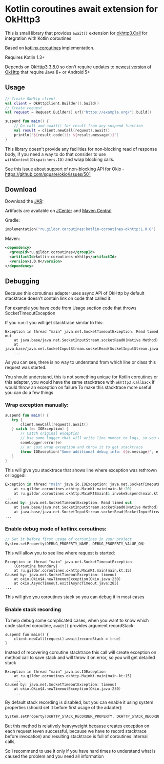 # Kotlin coroutines await extension for OkHttp3

This is small library that provides `await()` extension for [okhttp3.Call](https://square.github.io/okhttp/3.x/okhttp/okhttp3/Call.html) for integration with Kotlin coroutines

Based on [kotlinx.coroutines](https://github.com/Kotlin/kotlinx.coroutines) implementation.

Requires Kotlin 1.3+

Depends on [OkHttp3 3.8.0](https://github.com/square/okhttp/blob/master/CHANGELOG.md#version-380) so don't require updates to [newest version of OkHttp](https://github.com/square/okhttp/blob/master/CHANGELOG.md#version-3130) that require Java 8+ or Android 5+

## Usage

```kotlin
// Create OkHttp client
val client = OkHttpClient.Builder().build()
// Create request 
val request = Request.Builder().url("https://example.org/").build()

suspend fun main() {
    // Do call and await() for result from any suspend function
    val result = client.newCall(request).await()
    println("${result.code()}: ${result.message()}")
}
```

This library doesn't provide any facilities for non-blocking read of response body,
if you need a way to do that consider to use `withContext(Dispatchers.IO)` and wrap blocking calls.

See this issue about support of non-blocking API for Okio - https://github.com/square/okio/issues/501

## Download

Download the [JAR](https://bintray.com/gildor/maven/kotlin-coroutines-okhttp#files/ru/gildor/coroutines/kotlin-coroutines-okhttp):

Artifacts are available on [JCenter](https://bintray.com/gildor/maven/kotlin-coroutines-okhttp) and [Maven Central](https://search.maven.org/search?q=a:kotlin-coroutines-okhttp)

Gradle:

```kotlin
implementation("ru.gildor.coroutines:kotlin-coroutines-okhttp:1.0.0")
```

Maven:

```xml
<dependency>
  <groupId>ru.gildor.coroutines</groupId>
  <artifactId>kotlin-coroutines-okhttp</artifactId>
  <version>1.0.0</version>
</dependency>
```

## Debugging

Because this coroutines adapter uses async API of OkHttp by default 
stacktrace doesn't contain link on code that called it.

For example you have code from Usage section code that throws SocketTimeoutException

If you run it you will get stacktrace similar to this:

```
Exception in thread "main" java.net.SocketTimeoutException: Read timed out
	at java.base/java.net.SocketInputStream.socketRead0(Native Method)
	at java.base/java.net.SocketInputStream.socketRead(SocketInputStream.java:116)
	...
```

As you can see, there is no way to understand from which line or class this request was started.
 
You should understand, this is not something unique for Kotlin coroutines or this adapter,
you would have the same stacktrace with `okhttp3.Callback` if would throw an exception on failure
To make this stacktrace more useful you can do a few things

### Wrap exception manually:
```kotlin
suspend fun main() {
   try {
       client.newCall(request).await()
   } catch (e: IOException) {
       // Catch original exception
       // Use some logger that will write line number to logs, so you can find the source of exception
       someLogger.error(e)
       // or just wrap exception and throw it to get stacktrace
       throw IOException("Some additional debug info: ${e.message}", e)
   }
}
```

This will give you stacktrace that shows line where exception was rethrown or logged:
```kotlin
Exception in thread "main" java.io.IOException: java.net.SocketTimeoutException: Read timed out
    at ru.gildor.coroutines.okhttp.MainKt.main(main.kt:20)
    at ru.gildor.coroutines.okhttp.MainKt$main$1.invokeSuspend(main.kt)
...
Caused by: java.net.SocketTimeoutException: Read timed out
    at java.base/java.net.SocketInputStream.socketRead0(Native Method)
    at java.base/java.net.SocketInputStream.socketRead(SocketInputStream.java:116)
...
```
    
### Enable debug mode of kotlinx.coroutines:

```kotlin
// Set it before first usage of coroutines in your project
System.setProperty(DEBUG_PROPERTY_NAME, DEBUG_PROPERTY_VALUE_ON)
```

This will allow you to see line where request is started:

```
Exception in thread "main" java.net.SocketTimeoutException
    (Coroutine boundary)
    at ru.gildor.coroutines.okhttp.MainKt.main(main.kt:15)
Caused by: java.net.SocketTimeoutException: timeout
    at okio.Okio$4.newTimeoutException(Okio.java:230)
    at okio.AsyncTimeout.exit(AsyncTimeout.java:285)
...
```

This will give you coroutines stack so you can debug it in most cases
    
### Enable stack recording

To help debug some complicated cases, 
when you want to know which code started coroutine, 
`await()` provides argument recordStack:

```kotin
suspend fun main() {
    client.newCall(request).await(recordStack = true)
}
```

Instead of recovering coroutine stacktrace this call will create exception on method call to save stack
and will throw it on error, so you will get detailed stack 

```
Exception in thread "main" java.io.IOException
	at ru.gildor.coroutines.okhttp.MainKt.main(main.kt:15)
	...
Caused by: java.net.SocketTimeoutException: timeout
	at okio.Okio$4.newTimeoutException(Okio.java:230)
	...
```

By default stack recording is disabled, but you can enable it using system properties
(should set it before first usage of the adapter):

```kotlin
System.setProperty(OKHTTP_STACK_RECORDER_PROPERTY, OKHTTP_STACK_RECORDER_ON)
```

But this method is relatively heavyweight because creates exception on each request 
(even successful, because we have to record stacktrace before invocation) 
and resulting stacktrace is full of coroutines internal calls, 

So I recommend to use it only if you have hard times to understand what is caused the problem and you need all information
